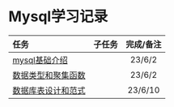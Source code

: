 # Mysql学习记录

|任务|子任务|完成/备注|
|:-|:-|:-:|
|[mysql基础介绍](https://github.com/Chen-yusheng/MysqlLearnRecord/blob/main/mysql%E5%9F%BA%E7%A1%80%E4%BB%8B%E7%BB%8D.md)| |23/6/2|
|[数据类型和聚集函数](https://github.com/Chen-yusheng/MysqlLearnRecord/blob/main/%E6%95%B0%E6%8D%AE%E7%B1%BB%E5%9E%8B%E5%92%8C%E8%81%9A%E9%9B%86%E5%87%BD%E6%95%B0.md)| |23/6/2|
|[数据库表设计和范式](https://github.com/Chen-yusheng/MysqlLearnRecord/blob/main/%E6%95%B0%E6%8D%AE%E5%BA%93%E8%A1%A8%E8%AE%BE%E8%AE%A1%E5%92%8C%E8%8C%83%E5%BC%8F.md)| |23/6/10|
